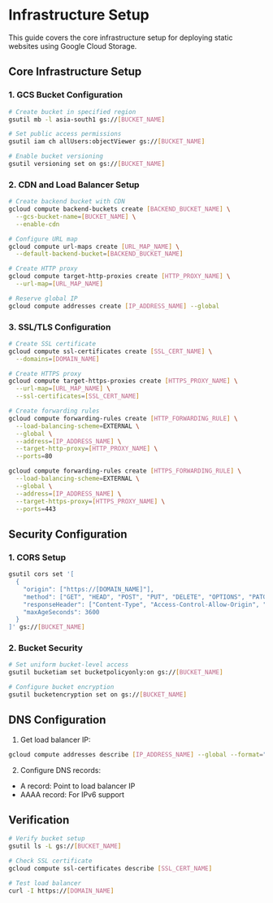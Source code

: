 # Infrastructure Setup

This guide covers the core infrastructure setup for deploying static websites using Google Cloud Storage.

## Core Infrastructure Setup

### 1. GCS Bucket Configuration

```bash
# Create bucket in specified region
gsutil mb -l asia-south1 gs://[BUCKET_NAME]

# Set public access permissions
gsutil iam ch allUsers:objectViewer gs://[BUCKET_NAME]

# Enable bucket versioning
gsutil versioning set on gs://[BUCKET_NAME]
```

### 2. CDN and Load Balancer Setup

```bash
# Create backend bucket with CDN
gcloud compute backend-buckets create [BACKEND_BUCKET_NAME] \
  --gcs-bucket-name=[BUCKET_NAME] \
  --enable-cdn

# Configure URL map
gcloud compute url-maps create [URL_MAP_NAME] \
  --default-backend-bucket=[BACKEND_BUCKET_NAME]

# Create HTTP proxy
gcloud compute target-http-proxies create [HTTP_PROXY_NAME] \
  --url-map=[URL_MAP_NAME]

# Reserve global IP
gcloud compute addresses create [IP_ADDRESS_NAME] --global
```

### 3. SSL/TLS Configuration

```bash
# Create SSL certificate
gcloud compute ssl-certificates create [SSL_CERT_NAME] \
  --domains=[DOMAIN_NAME]

# Create HTTPS proxy
gcloud compute target-https-proxies create [HTTPS_PROXY_NAME] \
  --url-map=[URL_MAP_NAME] \
  --ssl-certificates=[SSL_CERT_NAME]

# Create forwarding rules
gcloud compute forwarding-rules create [HTTP_FORWARDING_RULE] \
  --load-balancing-scheme=EXTERNAL \
  --global \
  --address=[IP_ADDRESS_NAME] \
  --target-http-proxy=[HTTP_PROXY_NAME] \
  --ports=80

gcloud compute forwarding-rules create [HTTPS_FORWARDING_RULE] \
  --load-balancing-scheme=EXTERNAL \
  --global \
  --address=[IP_ADDRESS_NAME] \
  --target-https-proxy=[HTTPS_PROXY_NAME] \
  --ports=443
```

## Security Configuration

### 1. CORS Setup

```bash
gsutil cors set '[
  {
    "origin": ["https://[DOMAIN_NAME]"],
    "method": ["GET", "HEAD", "POST", "PUT", "DELETE", "OPTIONS", "PATCH"],
    "responseHeader": ["Content-Type", "Access-Control-Allow-Origin", "Access-Control-Allow-Methods", "Access-Control-Allow-Headers"],
    "maxAgeSeconds": 3600
  }
]' gs://[BUCKET_NAME]

```

### 2. Bucket Security

```bash
# Set uniform bucket-level access
gsutil bucketiam set bucketpolicyonly:on gs://[BUCKET_NAME]

# Configure bucket encryption
gsutil bucketencryption set on gs://[BUCKET_NAME]
```

## DNS Configuration

1. Get load balancer IP:

```bash
gcloud compute addresses describe [IP_ADDRESS_NAME] --global --format="get(address)"
```

2. Configure DNS records:

- A record: Point to load balancer IP
- AAAA record: For IPv6 support

## Verification

```bash
# Verify bucket setup
gsutil ls -L gs://[BUCKET_NAME]

# Check SSL certificate
gcloud compute ssl-certificates describe [SSL_CERT_NAME]

# Test load balancer
curl -I https://[DOMAIN_NAME]
```
